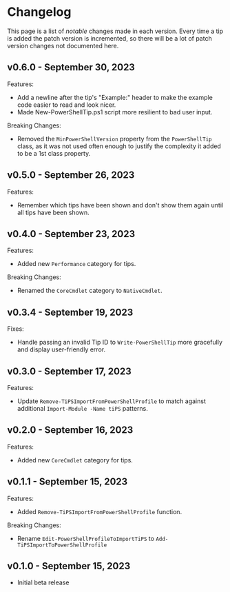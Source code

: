 # Changelog

This page is a list of _notable_ changes made in each version.
Every time a tip is added the patch version is incremented, so there will be a lot of patch version changes not documented here.

## v0.6.0 - September 30, 2023

Features:

- Add a newline after the tip's "Example:" header to make the example code easier to read and look nicer.
- Made New-PowerShellTip.ps1 script more resilient to bad user input.

Breaking Changes:

- Removed the `MinPowerShellVersion` property from the `PowerShellTip` class, as it was not used often enough to justify the complexity it added to be a 1st class property.

## v0.5.0 - September 26, 2023

Features:

- Remember which tips have been shown and don't show them again until all tips have been shown.

## v0.4.0 - September 23, 2023

Features:

- Added new `Performance` category for tips.

Breaking Changes:

- Renamed the `CoreCmdlet` category to `NativeCmdlet`.

## v0.3.4 - September 19, 2023

Fixes:

- Handle passing an invalid Tip ID to `Write-PowerShellTip` more gracefully and display user-friendly error.

## v0.3.0 - September 17, 2023

Features:

- Update `Remove-TiPSImportFromPowerShellProfile` to match against additional `Import-Module -Name tiPS` patterns.

## v0.2.0 - September 16, 2023

Features:

- Added new `CoreCmdlet` category for tips.

## v0.1.1 - September 15, 2023

Features:

- Added `Remove-TiPSImportFromPowerShellProfile` function.

Breaking Changes:

- Rename `Edit-PowerShellProfileToImportTiPS` to `Add-TiPSImportToPowerShellProfile`

## v0.1.0 - September 15, 2023

- Initial beta release
